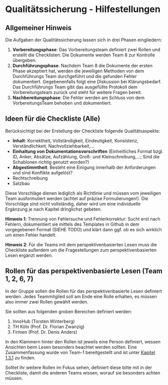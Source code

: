 # Qualitätssicherung - Hilfestellungen

## Allgemeiner Hinweis
Die Aufgaben der Qualitätssicherung lassen sich in drei Phasen eingliedern:

1. **Vorbereitungsphase**: Das Vorbereitungsteam definiert zwei Rollen und erstellt die Checklisten. Die Dokumente werden Team 8 zur Kontrolle übergeben.
2. **Durchführungsphase**: Nachdem Team 8 die Dokumente der ersten Phase akzeptiert hat, werden die jeweiligen Methoden von dem Durchführungs Team durchgeführt und die gefunden Fehler dokumentiert. Gegebenenfalls folgt eine Diskussion bei Klärungsbedarf. Das Durchführungs Team gibt das ausgefüllte Protokoll dem Vorbereitungsteam zurück und steht für weitere Fragen bereit. 
3. **Nachbereitungsphase**: Die Fehler werden am Schluss von dem VorbereitungsTeam behoben und dokumentiert.

## Ideen für die Checkliste (Alle) 
Berücksichtigt bei der Erstellung der Checkliste folgende Qualitätsaspekte:
- **Inhalt**: Korrektheit, Vollständigkeit, Eindeutigkeit, Konsistenz, Verständlichkeit, Nachvollziehbarkeit,...
- **Einhaltung von Dokumentationsvorschriften** (Einheitliches Format bzgl. ID, Anker, Absätze, Aufzählung, Groß- und Kleinschreibung,...; Sind die Schablonen richtig genutzt worden?)
- **Abgestimmtheit**: Besteht eine Einigung innerhalb der Anforderungen und sind Konflikte aufgelöst?
- Rechtschreibung
- Satzbau

Diese Vorschläge dienen lediglich als Richtlinie und müssen vom jeweiligen Team ausformuliert werden (achtet auf präzise Formulierungen!). Die Vorschläge sind nicht vollständig, daher wird um eine individuelle Ergänzung je nach Kapitel dringlichst gebeten.

**Hinweis 1**: Trennung von Fehlersuche und Fehlerkorrektur: Sucht erst nach Fehlern, dokumentiert sie mittels des Templates in Github in dem vorgegebenen Format (SIEHE TODO) und klärt dann ggf. ob es sich wirklich um einen Fehler handelt.

**Hinweis 2**: Für die Teams mit dem perspektivenbasierten Lesen muss die Checkliste außerdem um die Fragestellungen zum perspektivenbasierten Lesen ergänzt werden.


## Rollen für das perspektivenbasierte Lesen (Team 1, 2, 6, 7)
In der Gruppe sollen die Rollen für das perspektivenbasierte Lesen definiert werden. Jedes Teammitglied soll am Ende eine Rolle erhalten, es müssen also immer zwei Rollen gewählt werden.

Sie sollten aus folgenden groben Bereichen definiert werden:
1. InnoHub (Torsten Winterberg)
2. TH Köln (Prof. Dr. Florian Zwanzig)
3. Firmen (Prof. Dr. Denis Anders)

In den Klammern hinter den Rollen ist jeweils eine Person definiert, wessen Ansichten beim Lesen besonders beachtet werden sollten. Eine Zusammenfassung wurde von Team-1 bereitgestellt und ist unter [Kapitel 1.3.1](../01.-stakeholer-ziele-und-systemkontext.md#131-perspektivenbasiertes-lesen) zu finden.

Solltet ihr weitere Rollen im Fokus sehen, definiert diese bitte mit in der Checkliste, damit die anderen Teams wissen, worauf sie besonders achten müssen.
